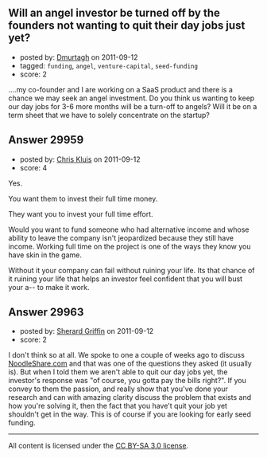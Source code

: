 ## Will an angel investor be turned off by the founders not wanting to quit their day jobs just yet?

- posted by: [Dmurtagh](https://stackexchange.com/users/-1/12396-dmurtagh) on 2011-09-12
- tagged: `funding`, `angel`, `venture-capital`, `seed-funding`
- score: 2

....my co-founder and I are working on a SaaS product and there is a chance we may seek an angel investment. Do you think us wanting to keep our day jobs for 3-6 more months will be a turn-off to angels? Will it be on a term sheet that we have to solely concentrate on the startup?


## Answer 29959

- posted by: [Chris Kluis](https://stackexchange.com/users/-1/9207-chris-kluis) on 2011-09-12
- score: 4

Yes.  

You want them to invest their full time money.  

They want you to invest your full time effort.

Would you want to fund someone who had alternative income and whose ability to leave the company isn't jeopardized because they still have income.  Working full time on the project is one of the ways they know you have skin in the game.

Without it your company can fail without ruining your life.  Its that chance of it ruining your life that helps an investor feel confident that you will bust your a-- to make it work.


## Answer 29963

- posted by: [Sherard Griffin](https://stackexchange.com/users/-1/13276-sherard-griffin) on 2011-09-12
- score: 2

<p>I don't think so at all.  We spoke to one a couple of weeks ago to discuss <a href="http://www.noodleshare.com" rel="nofollow">NoodleShare.com</a> and that was one of the questions they asked (it usually is).  But when I told them we aren't able to quit our day jobs yet, the investor's response was  "of course, you gotta pay the bills right?".  If you convey to them the passion, and really show that you've done your research and can with amazing clarity discuss the problem that exists and how you're solving it, then the fact that you have't quit your job yet shouldn't get in the way.  This is of course if you are looking for early seed funding.</p>




---

All content is licensed under the [CC BY-SA 3.0 license](https://creativecommons.org/licenses/by-sa/3.0/).
